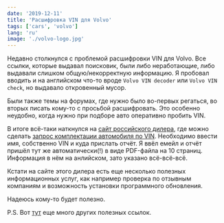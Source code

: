 ```yaml
---
date: '2019-12-11'
title: 'Расшифровка VIN для Volvo'
tags: ['cars', 'volvo']
lang: 'ru'
image: './volvo-logo.jpg'
---
```


Недавно столкнулся с проблемой расшифровки VIN для Volvo. Все ссылки, которые выдавал поисковик, были либо неработающие, либо выдавали слишком общую/некорректную информацию. Я пробовал вводить и на английском что-то вроде `Volvo VIN decoder` или `Volvo VIN check`, но выдавало откровенный мусор.

Были также темы на форумах, где нужно было во-первых регаться, во вторых писать кому-то с просьбой расшифровать. Это особенно неудобно, когда нужно при подборе авто оперативно пробить VIN.

В итоге всё-таки наткнулся на [сайт российского дилера](https://volvocarm1.ru/), где можно сделать [запрос комплектации автомобиля по VIN](https://volvocarm1.ru/service/vin-info/). Необходимо ввести имя, собственно VIN и куда прислать отчёт. Я ввёл емейл и отчёт пришёл тут же автоматически(!) в виде PDF-файла на 10 страниц. Информация в нём на анлийском, зато указано всё-всё-всё.

Кстати на сайте этого дилера есть еще несколько полезных информационных услуг, как например проверка по отзывным компаниям и возможность установки программного обновления.

Надеюсь кому-то будет полезно.

P.S. Вот [тут](https://www.drive2.ru/b/523942030720631848/) еще много других полезных ссылок.
